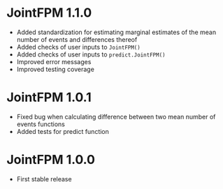 # JointFPM 1.1.0

- Added standardization for estimating marginal estimates of the mean number of events and differences thereof
- Added checks of user inputs to `JointFPM()`
- Added checks of user inputs to `predict.JointFPM()`
- Improved error messages
- Improved testing coverage

# JointFPM 1.0.1

- Fixed bug when calculating difference between two mean number of events functions
- Added tests for predict function

# JointFPM 1.0.0

- First stable release

